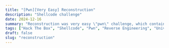 ```yaml
---
title: "[Pwn][Very Easy] Reconstruction"
description: "Shellcode challenge"
date: 2024-12-16
summary: "Reconstruction was very easy \"pwn\" challenge, which contained a custom RWX region and arbitrary shellcode execution. This shellcode was allowed to only have certain bytes and it's purpose was to set certain registers to exact values."
tags: ["Hack The Box", "Shellcode", "Pwn", "Reverse Engineering", "University CTF 2024"]
draft: false
slug: "reconstruction"
---
```




